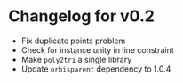 # Changelog for v0.2

+ Fix duplicate points problem
+ Check for instance unity in line constraint
+ Make `poly2tri` a single library
+ Update `orbisparent` dependency to 1.0.4
